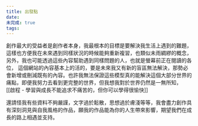 ```yaml
---
title: 出發點
date: 
未完成: true
tags:
---
```

創作最大的受益者是創作者本身，我最根本的目標是要解決我生活上遇到的難題，這樣也方便我在未來遇到同樣狀況的時候能夠重新複習，也類似未雨綢繆的概念，另外，我也可能透過這些內容幫助遇到同樣問題的人，也就是螢幕前正在閱讀的各位，
這個網站的內容基本上的活的，要是未來我又有新的盲區無法解決，那勢必會新增或刪減既有的內容。也許我無法保證這些模型真的能解決這個大部分世界的痛點，即便我努力去看到更完整的世界，但我想我對於世界仍然是一無所知，
[[啟程 - 學習與成長不能追求不痛苦的，但你可以學得很愉快]]

還請怪我有些資料不夠嚴謹，文字過於鬆散，思想過於膚淺等等，我會盡力創作具有深刻洞見與自我風格的作品，願我的作品能為你的人生帶來影響，期望我們在成長的路上相遇並支持。